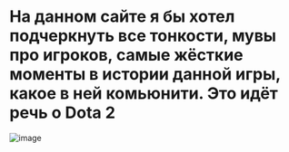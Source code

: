 # На данном сайте я бы хотел подчеркнуть все тонкости, мувы про игроков, самые жёсткие моменты в истории данной игры, какое в ней комьюнити. Это идёт речь о Dota 2
![image](https://user-images.githubusercontent.com/95883245/145493328-c4d09866-2b05-49f1-bd2a-8a1d52391bff.png)
